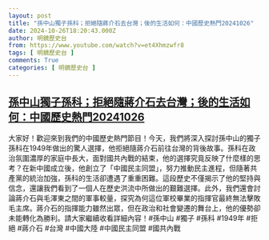 ```yaml
---
layout: post
title: "孫中山獨子孫科；拒絕隨蔣介石去台灣；後的生活如何：中國歷史熱門20241026"
date: 2024-10-26T18:20:43.000Z
author: 明鏡歷史台
from: https://www.youtube.com/watch?v=et4Xhmzwfr8
tags: [ 明鏡歷史台 ]
comments: True
categories: [ 明鏡歷史台 ]
---
```

<!--1729966843000-->
[孫中山獨子孫科；拒絕隨蔣介石去台灣；後的生活如何：中國歷史熱門20241026](https://www.youtube.com/watch?v=et4Xhmzwfr8)
------

<div>
大家好！歡迎來到我們的中國歷史熱門節目！今天，我們將深入探討孫中山的獨子孫科在1949年做出的驚人選擇，他拒絕隨蔣介石前往台灣的背後故事。孫科在政治氛圍濃厚的家庭中長大，面對國共內戰的結束，他的選擇究竟反映了什麼樣的思考？在新中國成立後，他創立了「中國民主同盟」，努力推動民主進程，但隨著共產黨的統治加強，孫科的生活卻遭遇了重重困難。這段歷史不僅揭示了他的堅持與信念，還讓我們看到了一個人在歷史洪流中所做出的艱難選擇。此外，我們還會討論蔣介石與毛澤東之間的軍事較量，探究為何這位軍校畢業的指揮官最終無法擊敗毛主席。蔣介石的指揮能力雖然出眾，但在政治和社會變遷的舞台上，他的優勢卻未能轉化為勝利。請大家繼續收看詳細內容！#孫中山 #獨子 #孫科 #1949年 #拒絕 #蔣介石 #台灣 #中國大陸 #中國民主同盟 #國共內戰
</div>
